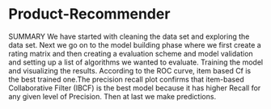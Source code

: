 # Product-Recommender

SUMMARY
We have started with cleaning the data set and exploring the data set. Next we go on to the model building phase where we first
create a rating matrix and then creating a evaluation scheme and model validation and setting up a list of algorithms we wanted to
evaluate. Training the model and visualizing the results. According to the ROC curve, item based Cf is the best trained one.The
precision recall plot confirms that item-based Collaborative Filter (IBCF) is the best model because it has higher Recall for any
given level of Precision. Then at last we make predictions.
